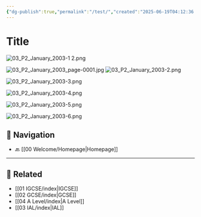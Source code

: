 ```yaml
---
{"dg-publish":true,"permalink":"/test/","created":"2025-06-19T04:12:36.323+03:00","updated":"2025-06-19T04:19:57.720+03:00"}
---
```


# Title

![03_P2_January_2003-1 2.png](/img/user/03_P2_January_2003-1%202.png)

![03_P2_January_2003_page-0001.jpg](/img/user/03_P2_January_2003_page-0001.jpg)
![03_P2_January_2003-2.png](/img/user/03_P2_January_2003-2.png)

![03_P2_January_2003-3.png](/img/user/03_P2_January_2003-3.png)

![03_P2_January_2003-4.png](/img/user/03_P2_January_2003-4.png)

![03_P2_January_2003-5.png](/img/user/03_P2_January_2003-5.png)

![03_P2_January_2003-6.png](/img/user/03_P2_January_2003-6.png)
## 🧭 Navigation

- 🔙 [[00 Welcome/Homepage\|Homepage]]

---

## 🔗 Related

- [[01 IGCSE/index\|IGCSE]]
- [[02 GCSE/index\|GCSE]]
- [[04 A Level/index\|A Level]]
- [[03 IAL/index\|IAL]]

